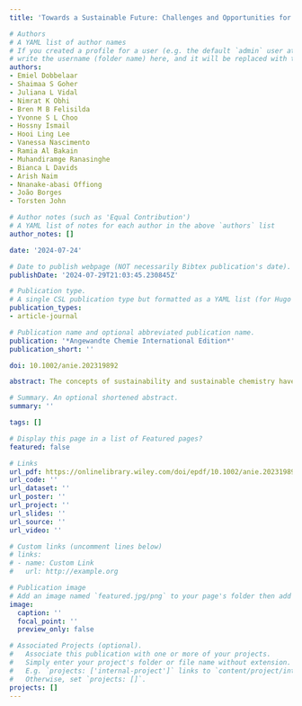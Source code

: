 ```yaml
---
title: 'Towards a Sustainable Future: Challenges and Opportunities for Early‐Career Chemists'

# Authors
# A YAML list of author names
# If you created a profile for a user (e.g. the default `admin` user at `content/authors/admin/`), 
# write the username (folder name) here, and it will be replaced with their full name and linked to their profile.
authors:
- Emiel Dobbelaar
- Shaimaa S Goher
- Juliana L Vidal
- Nimrat K Obhi
- Bren M B Felisilda
- Yvonne S L Choo
- Hossny Ismail
- Hooi Ling Lee
- Vanessa Nascimento
- Ramia Al Bakain
- Muhandiramge Ranasinghe
- Bianca L Davids
- Arish Naim
- Nnanake-abasi Offiong
- João Borges
- Torsten John

# Author notes (such as 'Equal Contribution')
# A YAML list of notes for each author in the above `authors` list
author_notes: []

date: '2024-07-24'

# Date to publish webpage (NOT necessarily Bibtex publication's date).
publishDate: '2024-07-29T21:03:45.230845Z'

# Publication type.
# A single CSL publication type but formatted as a YAML list (for Hugo requirements).
publication_types:
- article-journal

# Publication name and optional abbreviated publication name.
publication: '*Angewandte Chemie International Edition*'
publication_short: ''

doi: 10.1002/anie.202319892

abstract: The concepts of sustainability and sustainable chemistry have attracted increasing attention in recent years, being of great importance to the younger generation. In this Viewpoint Article, we share how early‐career chemists can contribute to the sustainable transformation of their discipline. We identify ways in which they can engage to catalyse action for change. This article does not attempt to answer questions about the most promising or pressing areas driving research and chemical innovation in the context of sustainability. Instead, we want to inspire and engage early‐career chemists in pursuing sustainable actions by showcasing opportunities in education, outreach and policymaking, research culture and publishing, while highlighting existing challenges and the complexity of the topic. We want to empower early‐career chemists by providing resources and ideas for engagement for a sustainable future globally. While the article focuses on students and early‐career chemists, it provides insights to further stimulate the engagement of scientists from diverse backgrounds.

# Summary. An optional shortened abstract.
summary: ''

tags: []

# Display this page in a list of Featured pages?
featured: false

# Links
url_pdf: https://onlinelibrary.wiley.com/doi/epdf/10.1002/anie.202319892
url_code: ''
url_dataset: ''
url_poster: ''
url_project: ''
url_slides: ''
url_source: ''
url_video: ''

# Custom links (uncomment lines below)
# links:
# - name: Custom Link
#   url: http://example.org

# Publication image
# Add an image named `featured.jpg/png` to your page's folder then add a caption below.
image:
  caption: ''
  focal_point: ''
  preview_only: false

# Associated Projects (optional).
#   Associate this publication with one or more of your projects.
#   Simply enter your project's folder or file name without extension.
#   E.g. `projects: ['internal-project']` links to `content/project/internal-project/index.md`.
#   Otherwise, set `projects: []`.
projects: []
---
```

